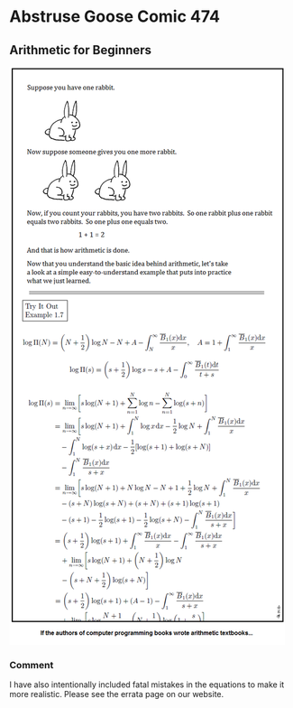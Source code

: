 # Abstruse Goose Comic 474
## Arithmetic for Beginners

![image](i_never_would_have_passed_kindergarten.png)
### Comment
I have also intentionally included fatal mistakes in the equations to make it more realistic. Please see the errata page on our website.
